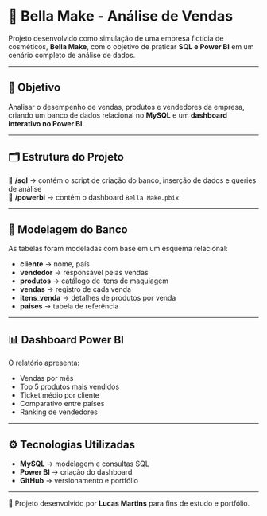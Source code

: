 # 💄 Bella Make - Análise de Vendas

Projeto desenvolvido como simulação de uma empresa fictícia de cosméticos, **Bella Make**, com o objetivo de praticar **SQL e Power BI** em um cenário completo de análise de dados.

---

## 🧠 Objetivo
Analisar o desempenho de vendas, produtos e vendedores da empresa, criando um banco de dados relacional no **MySQL** e um **dashboard interativo no Power BI**.

---

## 🗂 Estrutura do Projeto
📁 **/sql** → contém o script de criação do banco, inserção de dados e queries de análise  
📁 **/powerbi** → contém o dashboard `Bella Make.pbix`  

---

## 🧱 Modelagem do Banco
As tabelas foram modeladas com base em um esquema relacional:
- **cliente** → nome, país  
- **vendedor** → responsável pelas vendas  
- **produtos** → catálogo de itens de maquiagem  
- **vendas** → registro de cada venda  
- **itens_venda** → detalhes de produtos por venda  
- **paises** → tabela de referência  

---

## 📊 Dashboard Power BI
O relatório apresenta:
- Vendas por mês  
- Top 5 produtos mais vendidos  
- Ticket médio por cliente  
- Comparativo entre países  
- Ranking de vendedores  

---

## ⚙️ Tecnologias Utilizadas
- **MySQL** → modelagem e consultas SQL  
- **Power BI** → criação do dashboard  
- **GitHub** → versionamento e portfólio  

---

🚀 Projeto desenvolvido por **Lucas Martins** para fins de estudo e portfólio.
